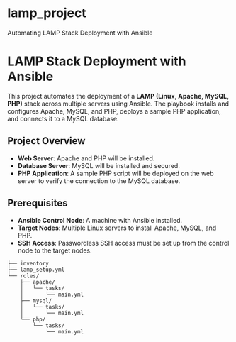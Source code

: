 # lamp_project
Automating LAMP Stack Deployment with Ansible

# LAMP Stack Deployment with Ansible

This project automates the deployment of a **LAMP (Linux, Apache, MySQL, PHP)** stack across multiple servers using Ansible. The playbook installs and configures Apache, MySQL, and PHP, deploys a sample PHP application, and connects it to a MySQL database.

## Project Overview

- **Web Server**: Apache and PHP will be installed.
- **Database Server**: MySQL will be installed and secured.
- **PHP Application**: A sample PHP script will be deployed on the web server to verify the connection to the MySQL database.

## Prerequisites

- **Ansible Control Node**: A machine with Ansible installed.
- **Target Nodes**: Multiple Linux servers to install Apache, MySQL, and PHP.
- **SSH Access**: Passwordless SSH access must be set up from the control node to the target nodes.

```lamp_project/
├── inventory
├── lamp_setup.yml
└── roles/
    ├── apache/
    │   └── tasks/
    │       └── main.yml
    ├── mysql/
    │   └── tasks/
    │       └── main.yml
    └── php/
        └── tasks/
            └── main.yml

